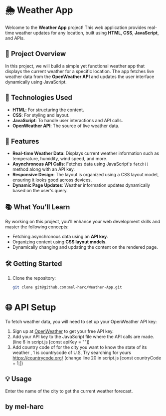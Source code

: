 # 🌦️ Weather App

Welcome to the **Weather App** project! This web application provides real-time weather updates for any location, built using **HTML**, **CSS**, **JavaScript**, and APIs.

## 📖 Project Overview

In this project, we will build a simple yet functional weather app that displays the current weather for a specific location. The app fetches live weather data from the **OpenWeather API** and updates the user interface dynamically using JavaScript.

## 🔧 Technologies Used

- **HTML**: For structuring the content.
- **CSS**: For styling and layout.
- **JavaScript**: To handle user interactions and API calls.
- **OpenWeather API**: The source of live weather data.

## 🚀 Features

- **Real-time Weather Data**: Displays current weather information such as temperature, humidity, wind speed, and more.
- **Asynchronous API Calls**: Fetches data using JavaScript's `fetch()` method along with an API key.
- **Responsive Design**: The layout is organized using a CSS layout model, ensuring it looks good across devices.
- **Dynamic Page Updates**: Weather information updates dynamically based on the user's query.

## 📚 What You’ll Learn

By working on this project, you'll enhance your web development skills and master the following concepts:
- Fetching asynchronous data using an **API key**.
- Organizing content using **CSS layout models**.
- Dynamically changing and updating the content on the rendered page.

## 🛠️ Getting Started

1. Clone the repository:
   ```bash
   git clone git@github.com:mel-harc/Weather-App.git

# 🌐 API Setup
To fetch weather data, you will need to set up your OpenWeather API key:

1. Sign up at [OpenWeather](https://home.openweathermap.org/users/sign_up) to get your free API key.
2. Add your API key to the JavaScript file where the API calls are made. (line 6 in script.js [const apiKey = ""])
3. Add country code of for the city you want to know the state of its weather , 1 is countrycode of U.S, Try searching for yours https://countrycode.org/ (change line 20 in script.js [const countryCode = 1;])
  
## 💡 Usage
Enter the name of the city to get the current weather forecast.

## by mel-harc

